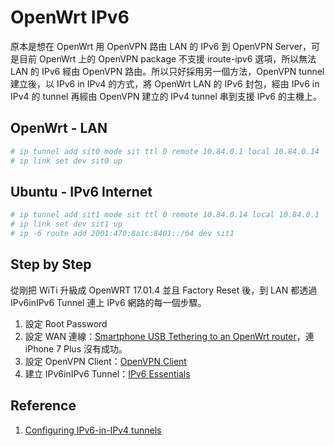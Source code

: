 # OpenWrt IPv6

原本是想在 OpenWrt 用 OpenVPN 路由 LAN 的 IPv6 到 OpenVPN Server，可是目前 OpenWrt 上的 OpenVPN package 不支援 iroute-ipv6 選項，所以無法 LAN 的 IPv6 經由 OpenVPN 路由。所以只好採用另一個方法，OpenVPN tunnel 建立後，以 IPv6 in IPv4 的方式，將 OpenWrt LAN 的 IPv6 封包，經由 IPv6 in IPv4 的 tunnel 再經由 OpenVPN 建立的 IPv4 tunnel 串到支援 IPv6 的主機上。

## OpenWrt - LAN

``` bash
# ip tunnel add sit0 mode sit ttl 0 remote 10.84.0.1 local 10.84.0.14
# ip link set dev sit0 up
```

## Ubuntu - IPv6 Internet

``` bash
# ip tunnel add sit1 mode sit ttl 0 remote 10.84.0.14 local 10.84.0.1
# ip link set dev sit1 up
# ip -6 route add 2001:470:8a1c:8401::/64 dev sit1
```

## Step by Step

從剛把 WiTi 升級成 OpenWRT 17.01.4 並且 Factory Reset 後，到 LAN 都透過 IPv6inIPv6 Tunnel 連上 IPv6 網路的每一個步驟。

1. 設定 Root Password
2. 設定 WAN 連線：[Smartphone USB Tethering to an OpenWrt router](https://openwrt.org/docs/guide-user/network/wan/smartphone.usb.tethering)，連 iPhone 7 Plus 沒有成功。
3. 設定 OpenVPN Client：[OpenVPN Client](https://openwrt.org/docs/guide-user/services/vpn/openvpn/client)
4. 建立 IPv6inIPv6 Tunnel：[IPv6 Essentials](https://openwrt.org/docs/guide-user/network/ipv6/ipv6.essentials)

## Reference

1. [Configuring IPv6-in-IPv4 tunnels](http://mirrors.deepspace6.net/Linux+IPv6-HOWTO/chapter-configuring-ipv6-in-ipv4-tunnels.html)